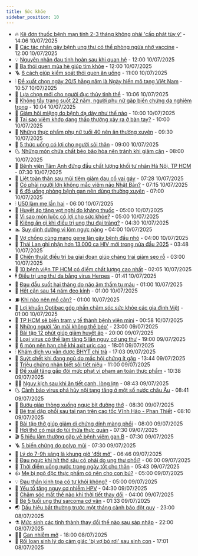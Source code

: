 ```yaml
---
title: Sức khỏe
sidebar_position: 10
---
```


<!-- vnexpress-suc-khoe:START -->
- 🔥 [Kê đơn thuốc bệnh mạn tính 2-3 tháng không phải &#39;cấp phát tùy ý&#39;](https://vnexpress.net/ke-don-thuoc-benh-man-tinh-2-3-thang-khong-phai-cap-phat-tuy-y-4912696.html) - 14:06 10/07/2025
- 🥰 [Các tác nhân gây bệnh ung thư có thể phòng ngừa nhờ vaccine](https://vnexpress.net/cac-tac-nhan-gay-benh-ung-thu-co-the-phong-ngua-nho-vaccine-4912648.html) - 12:00 10/07/2025
- 💡 [Nguyên nhân đau tinh hoàn sau khi quan hệ](https://vnexpress.net/nguyen-nhan-dau-tinh-hoan-sau-khi-quan-he-4912589.html) - 12:00 10/07/2025
- 🤗 [Ba thói quen mùa hè giúp tim khỏe](https://vnexpress.net/ba-thoi-quen-mua-he-giup-tim-khoe-4912378.html) - 12:00 10/07/2025
- 🪜 [6 cách giúp kiểm soát thói quen ăn uống](https://vnexpress.net/6-cach-giup-kiem-soat-thoi-quen-an-uong-4912366.html) - 11:00 10/07/2025
- 🕯 [Đề xuất chọn ngày 20/5 hằng năm là Ngày hiến mô tạng Việt Nam](https://vnexpress.net/de-xuat-chon-ngay-20-5-hang-nam-la-ngay-hien-mo-tang-viet-nam-4912641.html) - 10:57 10/07/2025
- 🤭 [Lựa chọn mới cho người đục thủy tinh thể](https://vnexpress.net/lua-chon-moi-cho-nguoi-duc-thuy-tinh-the-4912559.html) - 10:06 10/07/2025
- 👀 [Không tẩy trang suốt 22 năm, người phụ nữ gặp biến chứng da nghiêm trọng](https://vnexpress.net/khong-tay-trang-suot-22-nam-nguoi-phu-nu-gap-bien-chung-da-nghiem-trong-4912636.html) - 10:04 10/07/2025
- 🌋 [Giảm hôi miệng do bệnh dạ dày như thế nào](https://vnexpress.net/giam-hoi-mieng-do-benh-da-day-nhu-the-nao-4912596.html) - 10:00 10/07/2025
- 🫶 [Tại sao viêm khớp dạng thấp thường xảy ra ở bàn tay?](https://vnexpress.net/tai-sao-viem-khop-dang-thap-thuong-xay-ra-o-ban-tay-4912421.html) - 10:00 10/07/2025
- 🦆 [Những thực phẩm phụ nữ tuổi 40 nên ăn thường xuyên](https://vnexpress.net/nhung-thuc-pham-phu-nu-tuoi-40-nen-an-thuong-xuyen-4912442.html) - 09:30 10/07/2025
- 🚀 [5 thức uống có lợi cho người sỏi thận](https://vnexpress.net/5-thuc-uong-co-loi-cho-nguoi-soi-than-4912500.html) - 09:00 10/07/2025
- 🌜 [Những món chứa chất béo bão hòa nên tránh khi giảm cân](https://vnexpress.net/nhung-mon-chua-chat-beo-bao-hoa-nen-tranh-khi-giam-can-4912303.html) - 08:00 10/07/2025
- 🧰 [Bệnh viện Tâm Anh đứng đầu chất lượng khối tư nhân Hà Nội, TP HCM](https://vnexpress.net/benh-vien-tam-anh-dung-dau-chat-luong-khoi-tu-nhan-ha-noi-tp-hcm-4912516.html) - 07:30 10/07/2025
- 💫 [Liệt toàn thân sau mũi tiêm giảm đau cổ vai gáy](https://vnexpress.net/liet-toan-than-sau-mui-tiem-giam-dau-co-vai-gay-4912408.html) - 07:28 10/07/2025
- 🌝 [Có phải người lớn không mắc viêm não Nhật Bản?](https://vnexpress.net/co-phai-nguoi-lon-khong-mac-viem-nao-nhat-ban-4912490.html) - 07:15 10/07/2025
- 🗽 [6 đồ uống phòng bệnh gan nên dùng thường xuyên](https://vnexpress.net/6-do-uong-phong-benh-gan-nen-dung-thuong-xuyen-4912409.html) - 07:00 10/07/2025
- 🕯 [U50 làm mẹ lần hai](https://vnexpress.net/u50-lam-me-lan-hai-4912339.html) - 06:00 10/07/2025
- 🦅 [Huyết áp tăng vọt nghi do kháng thuốc](https://vnexpress.net/huyet-ap-tang-vot-nghi-do-khang-thuoc-4912288.html) - 05:00 10/07/2025
- 🦆 [Vì sao món luộc có lợi cho sức khỏe?](https://vnexpress.net/vi-sao-mon-luoc-co-loi-cho-suc-khoe-4911979.html) - 05:00 10/07/2025
- 🎊 [Kiêng ăn gì khi điều trị ung thư đại tràng?](https://vnexpress.net/kieng-an-gi-khi-dieu-tri-ung-thu-dai-trang-4912412.html) - 04:30 10/07/2025
- 🏊 [Suy dinh dưỡng vì lõm ngực nặng](https://vnexpress.net/suy-dinh-duong-vi-lom-nguc-nang-4912365.html) - 04:00 10/07/2025
- 📝 [Vợ chồng cùng mang gene lặn gây bệnh đầu nhỏ](https://vnexpress.net/vo-chong-cung-mang-gene-lan-gay-benh-dau-nho-4912325.html) - 04:00 10/07/2025
- 💯 [Thái Lan ghi nhận hơn 13.000 ca HIV mới trong nửa đầu 2025](https://vnexpress.net/thai-lan-ghi-nhan-hon-13-000-ca-hiv-moi-trong-nua-dau-2025-4912385.html) - 03:48 10/07/2025
- 🌊 [Chiến thuật điều trị ba giai đoạn giúp chàng trai giảm sẹo rỗ](https://vnexpress.net/chien-thuat-dieu-tri-ba-giai-doan-giup-chang-trai-giam-seo-ro-4912294.html) - 03:00 10/07/2025
- 🚀 [10 bệnh viện TP HCM có điểm chất lượng cao nhất](https://vnexpress.net/10-benh-vien-tp-hcm-co-diem-chat-luong-cao-nhat-4912297.html) - 02:05 10/07/2025
- 🕴 [Điều trị ung thư da bằng virus Herpes](https://vnexpress.net/dieu-tri-ung-thu-da-bang-virus-herpes-4912046.html) - 01:41 10/07/2025
- 🗽 [Đau đầu suốt hai tháng do não âm thầm tụ máu](https://vnexpress.net/dau-dau-suot-hai-thang-do-nao-am-tham-tu-mau-4912100.html) - 01:00 10/07/2025
- 🎡 [Hết cận sau 14 năm đeo kính](https://vnexpress.net/het-can-sau-14-nam-deo-kinh-4912081.html) - 01:00 10/07/2025
- ⛽️ [Khi nào nên mổ cận?](https://vnexpress.net/khi-nao-nen-mo-can-4906096.html) - 01:00 10/07/2025
- 🦆 [Lợi khuẩn Optibac góp phần chăm sóc sức khỏe các gia đình Việt](https://vnexpress.net/loi-khuan-optibac-gop-phan-cham-soc-suc-khoe-cac-gia-dinh-viet-4905207.html) - 01:00 10/07/2025
- 🤩 [TP HCM sẽ biến trạm y tế thành bệnh viện mini](https://vnexpress.net/tp-hcm-se-bien-tram-y-te-thanh-benh-vien-mini-4912242.html) - 00:58 10/07/2025
- 🦒 [Những người &#39;ăn mãi không thể béo&#39;](https://vnexpress.net/nhung-nguoi-an-mai-khong-the-beo-4911631.html) - 23:00 09/07/2025
- 💫 [Bài tập 12 phút giúp giảm huyết áp](https://vnexpress.net/suc-khoe-cam-nang-bai-tap-12-phut-giup-giam-huyet-ap-4912144.html) - 20:00 09/07/2025
- 🐘 [Loại virus có thể làm tăng 5 lần nguy cơ ung thư](https://vnexpress.net/loai-virus-co-the-lam-tang-5-lan-nguy-co-ung-thu-4912157.html) - 19:00 09/07/2025
- 🚀 [6 món nên hạn chế khi axit uric cao](https://vnexpress.net/suc-khoe-cam-nang-6-mon-nen-han-che-khi-axit-uric-cao-4911567.html) - 18:01 09/07/2025
- 🕯 [Khám dịch vụ vẫn được BHYT chi trả](https://vnexpress.net/kham-dich-vu-van-duoc-bhyt-chi-tra-4911783.html) - 17:03 09/07/2025
- 🦏 [Suýt chết khi đang ngủ do mắc hội chứng ít gặp](https://vnexpress.net/suyt-chet-khi-dang-ngu-do-mac-hoi-chung-it-gap-4912202.html) - 13:44 09/07/2025
- 🦄 [Triệu chứng nhận biết sỏi tiết niệu](https://vnexpress.net/trieu-chung-nhan-biet-soi-tiet-nieu-4912162.html) - 11:00 09/07/2025
- 🦒 [Đề xuất tăng gấp đôi mức phạt vi phạm an toàn thực phẩm](https://vnexpress.net/de-xuat-tang-gap-doi-muc-phat-vi-pham-an-toan-thuc-pham-4912143.html) - 10:38 09/07/2025
- 👨‍🏫 [Nguy kịch sau khi ăn tiết canh, lòng lợn](https://vnexpress.net/nguy-kich-sau-khi-an-tiet-canh-long-lon-4912076.html) - 08:43 09/07/2025
- 🌜 [Cảnh báo virus phá hủy nội tạng tăng ở một số nước châu Âu](https://vnexpress.net/canh-bao-virus-pha-huy-noi-tang-tang-o-mot-so-nuoc-chau-au-4912097.html) - 08:41 09/07/2025
- 🚀 [Bướu giáp thòng xuống ngực bít đường thở](https://vnexpress.net/buou-giap-thong-xuong-nguc-bit-duong-tho-4911968.html) - 08:30 09/07/2025
- 💃 [Bé trai dập phổi sau tai nạn trên cao tốc Vĩnh Hảo - Phan Thiết](https://vnexpress.net/be-trai-dap-phoi-sau-tai-nan-tren-cao-toc-vinh-hao-phan-thiet-4912031.html) - 08:10 09/07/2025
- 💯 [Bài tập thở giúp giảm di chứng dính màng phổi](https://vnexpress.net/bai-tap-tho-giup-giam-di-chung-dinh-mang-phoi-4912042.html) - 08:00 09/07/2025
- 🤔 [Hơi thở có mùi do túi thừa thực quản](https://vnexpress.net/hoi-tho-co-mui-do-tui-thua-thuc-quan-4912045.html) - 07:30 09/07/2025
- 🎬 [5 hiểu lầm thường gặp về bệnh viêm gan B](https://vnexpress.net/5-hieu-lam-thuong-gap-ve-benh-viem-gan-b-4912043.html) - 07:30 09/07/2025
- 🪜 [5 biến chứng do polyp mũi](https://vnexpress.net/5-bien-chung-do-polyp-mui-4911869.html) - 07:30 09/07/2025
- 🦣 [Lý do 7-9h sáng là khung giờ &#39;đốt mỡ&#39;](https://vnexpress.net/ly-do-7-9h-sang-la-khung-gio-dot-mo-4911529.html) - 06:46 09/07/2025
- 🧐 [Đau ngực khi hít thở sâu có phải do ung thư phổi?](https://vnexpress.net/dau-nguc-khi-hit-tho-sau-co-phai-do-ung-thu-phoi-4911858.html) - 06:00 09/07/2025
- 🤡 [Thời điểm uống nước trong ngày tốt cho thận](https://vnexpress.net/thoi-diem-uong-nuoc-trong-ngay-tot-cho-than-4911128.html) - 05:43 09/07/2025
- 👍 [Mẹ bị ngộ độc thực phẩm có nên cho con bú?](https://vnexpress.net/me-bi-ngo-doc-thuc-pham-co-nen-cho-con-bu-4911937.html) - 05:00 09/07/2025
- 💡 [Đau thần kinh tọa có tự khỏi không?](https://vnexpress.net/dau-than-kinh-toa-co-tu-khoi-khong-4911785.html) - 05:00 09/07/2025
- 💯 [Yếu tố tăng nguy cơ nhiễm HPV](https://vnexpress.net/yeu-to-tang-nguy-co-nhiem-hpv-4898546.html) - 04:30 09/07/2025
- 🧠 [Chăm sóc mắt thế nào khi thời tiết thay đổi](https://vnexpress.net/cham-soc-mat-the-nao-khi-thoi-tiet-thay-doi-4911829.html) - 04:00 09/07/2025
- 🎡 [Bé 5 tuổi ung thư sarcoma cơ vân](https://vnexpress.net/be-5-tuoi-ung-thu-sarcoma-co-van-4911695.html) - 01:33 09/07/2025
- 🌏 [Dấu hiệu bất thường trước một tháng cảnh báo đột quỵ](https://vnexpress.net/suc-khoe-cam-nang-dau-hieu-bat-thuong-truoc-mot-thang-canh-bao-dot-quy-4911447.html) - 23:00 08/07/2025
- ⚗️ [Mức sinh các tỉnh thành thay đổi thế nào sau sáp nhập](https://vnexpress.net/muc-sinh-cac-tinh-thanh-thay-doi-the-nao-sau-sap-nhap-4911505.html) - 22:00 08/07/2025
- 👨‍🏫 [Gan nhiễm mỡ](https://vnexpress.net/suc-khoe/cam-nang/gan-nhiem-mo-350) - 18:00 08/07/2025
- 🤖 [Rối loạn sinh lý do cảm giác &#39;bị vợ bỏ rơi&#39; sau sinh con](https://vnexpress.net/roi-loan-sinh-ly-do-cam-giac-bi-vo-bo-roi-sau-sinh-con-4911293.html) - 17:01 08/07/2025<!-- vnexpress-suc-khoe:END -->
